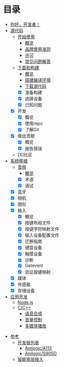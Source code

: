 # 目录

* [你好，开发者！](README.md)
* [源代码](source/getting_started/overview.md)
	* [开始使用](source/getting_started/overview.md)
		* [概览](source/getting_started/overview.md)
		* [品牌使用准则](source/getting_started/brand_guidelines.md)
		* [许可](source/getting_started/licenses.md)
		* [常见问题解答](source/faq.md)
	* [下载和构建](source/downloading_building/requirements.md)
		* [概览](source/downloading_building/requirements.md)
		* [搭建编译环境](source/downloading_building/build_env.md)
		* [下载源代码](source/downloading_building/downloading_codes.md)
		* [X] 准备构建
		* [X] 选择设备
		* [X] 已知问题
	* [X] 开发
		* [X] 概览
		* [X] 使用repo
		* [X] 了解Git
	* [X] 做出贡献
		* [X] 概览
		* [X] 报告错误	
	* [X]社区
* [系统移植](porting/overview.md)
	* [音频](porting/audio/overview.md)
		* [概览](porting/audio/overview.md)
		* [X] 术语
		* [X] 调试
	* [X] 蓝牙
	* [X] 相机
	* [X] 图形
	* [X] 输入
		* [X] 概览
		* [X] 按键布局文件
		* [X] 按键字符映射文件
		* [X] 输入设备配置文件
		* [X] 迁移指南
		* [X] 键盘设备
		* [X] 触摸设备
		* [X] 诊断
		* [X] Getevent
		* [X] 验证按键映射
	* [X] 媒体
	* [X] 传感器
	* [X] 存储设备
* [应用开发](development/overview.md)
	* [Node.js](development/tutorial-nodejs.md)
	* [C/C++](development/tutorial-cplusplus.md)
		* [语音合成](development/cplusplus/tts.md)
		* [音量控制](development/cplusplus/volume_ctrl.md)
		* [多媒体播放](development/cplusplus/mediaplayer.md)
<!--* [安全性](security/overview.md)-->
<!--	* [概览](security/overview.md)-->
<!--	* [X] 内核安全性-->
<!--	* [X] 应用安全性-->
<!--	* [X] 实现安全性-->
<!--	* [X] 更新和资源-->
<!--	* [X] 致谢-->
<!--	* [X] 应用签名-->
<!--	* [X] 身份验证-->
<!--	* [X] 密钥存储区-->
<!--	* [X] 加密-->
<!--	* [X] SELinux-->
<!--	* [X] 验证启动-->
<!--* [微调](tuning/overview.md)-->
* [参考](reference/overview.md)
	* [开发板列表](reference/dev_board/board_list.md)
		* [Amlogic/A113](reference/dev_board/amlogic/a113.md)
		* [Amlogic/S905D](reference/dev_board/amlogic/s905d.md)
	* [智能家居接入](https://rokid.github.io/rokid-homebase-docs/)
